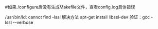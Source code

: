 #如果./configure后没有生成Makefile文件，查看config.log具体错误

/usr/bin/ld: cannot find -lssl   解决方法
apt-get install libssl-dev
验证：gcc -lssl --verbose

